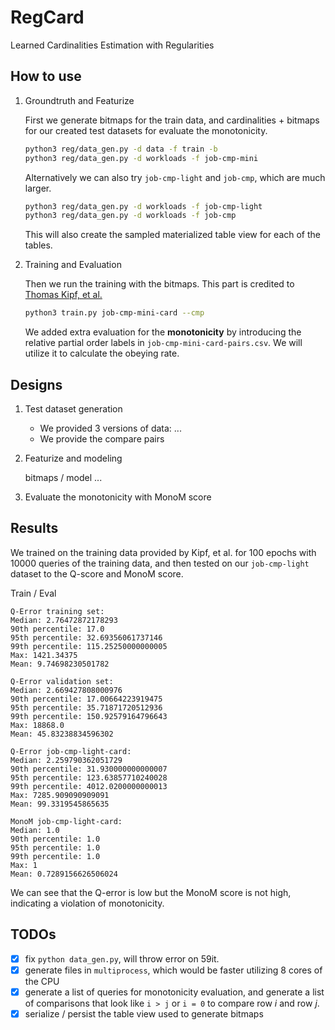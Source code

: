 # RegCard
Learned Cardinalities Estimation with Regularities

## How to use

1. Groundtruth and Featurize

    First we generate bitmaps for the train data, and cardinalities + bitmaps for our created test datasets for evaluate the monotonicity.

    ```bash
    python3 reg/data_gen.py -d data -f train -b
    python3 reg/data_gen.py -d workloads -f job-cmp-mini
    ```

    Alternatively we can also try `job-cmp-light` and `job-cmp`, which are much larger.
    
    ```bash
    python3 reg/data_gen.py -d workloads -f job-cmp-light
    python3 reg/data_gen.py -d workloads -f job-cmp
    ```

    This will also create the sampled materialized table view for each of the tables.

2. Training and Evaluation

    Then we run the training with the bitmaps. This part is credited to [Thomas Kipf, et al.](https://github.com/andreaskipf/learnedcardinalities)

    ```bash
    python3 train.py job-cmp-mini-card --cmp
    ```

    We added extra evaluation for the **monotonicity** by introducing the relative partial order labels in `job-cmp-mini-card-pairs.csv`. We will utilize it to calculate the obeying rate.

## Designs

1. Test dataset generation

    - We provided 3 versions of data: ...
    - We provide the compare pairs
    
2. Featurize and modeling

    bitmaps / model ...

3. Evaluate the monotonicity with MonoM score


## Results
We trained on the training data provided by Kipf, et al. for 100 epochs with 10000 queries of the training data, and then tested on our `job-cmp-light` dataset to the Q-score and MonoM score.

Train / Eval
```
Q-Error training set:
Median: 2.76472872178293
90th percentile: 17.0
95th percentile: 32.69356061737146
99th percentile: 115.25250000000005
Max: 1421.34375
Mean: 9.74698230501782

Q-Error validation set:
Median: 2.669427808000976
90th percentile: 17.00664223919475
95th percentile: 35.71871720512936
99th percentile: 150.92579164796643
Max: 18868.0
Mean: 45.83238834596302
```

```
Q-Error job-cmp-light-card:
Median: 2.259790362051729
90th percentile: 31.930000000000007
95th percentile: 123.63857710240028
99th percentile: 4012.0200000000013
Max: 7285.909090909091
Mean: 99.3319545865635

MonoM job-cmp-light-card:
Median: 1.0
90th percentile: 1.0
95th percentile: 1.0
99th percentile: 1.0
Max: 1
Mean: 0.7289156626506024
```

We can see that the Q-error is low but the MonoM score is not high, indicating a violation of monotonicity.

## TODOs

- [x] fix `python data_gen.py`, will throw error on 59it.
- [x] generate files in `multiprocess`, which would be faster utilizing 8 cores of the CPU
- [x] generate a list of queries for monotonicity evaluation, and generate a list of comparisons that look like `i > j` or `i = 0` to compare row $i$ and row $j$.
- [x] serialize / persist the table view used to generate bitmaps
